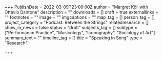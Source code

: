 +++
PublishDate = 2022-03-09T23:00:00Z
author = "Margret Köll with Ottavio Dantone"
description = ""
downloads = []
draft = true
externallinks = ""
footnotes = ""
image = ""
imgcaptions = ""
map_tag = []
person_tag = []
project_category = "Podcast: Between the Strings"
relatedresearch = []
show_in_news = false
status = "draft"
subjects_tag = []
subtype = ["Performance Practice", "Musicology", "Iconography", "Sociology of Art"]
summary_text = ""
timeline_tag = []
title = "Speaking in Song"
type = "Research"

+++
